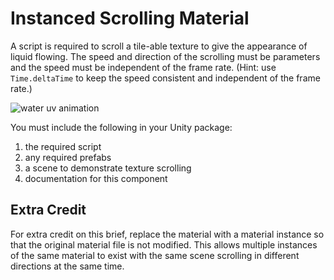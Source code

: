# Instanced Scrolling Material

A script is required to scroll a tile-able texture to give the appearance of liquid flowing. The speed and direction of the scrolling must be parameters and the speed must be independent of the frame rate. (Hint: use `Time.deltaTime` to keep the speed consistent and independent of the frame rate.)

![water uv animation](https://danlaukat.files.wordpress.com/2014/12/waterfall.gif)

You must include the following in your Unity package:

1. the required script
2. any required prefabs
3. a scene to demonstrate texture scrolling
4. documentation for this component

## Extra Credit

For extra credit on this brief, replace the material with a material instance so that the original material file is not modified. This allows multiple instances of the same material to exist with the same scene scrolling in different directions at the same time.

